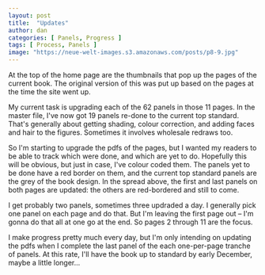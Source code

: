 ```yaml
---
layout: post
title:  "Updates"
author: dan
categories: [ Panels, Progress ]
tags: [ Process, Panels ]
image: "https://neue-welt-images.s3.amazonaws.com/posts/p8-9.jpg"
---
```



At the top of the home page are the thumbnails that pop up the pages of the current book. The original version of this was put up based on the pages at the time the site went up.

My current task is upgrading each of the 62 panels in those 11 pages. In the master file, I've now got 19 panels re-done to the current top standard. That's generally about getting shading, colour correction, and adding faces and hair to the figures. Sometimes it involves wholesale redraws too.

So I'm starting to upgrade the pdfs of the pages, but I wanted my readers to be able to track which were done, and which are yet to do. Hopefully this will be obvious, but just in case, I've colour coded them. The panels yet to be done have a red border on them, and the current top standard panels are the grey of the book design. In the spread above, the first and last panels on both pages are updated: the others are red-bordered and still to come.

I get probably two panels, sometimes three updraded a day. I generally pick one panel on each page and do that. But I'm leaving the first page out – I'm gonna do that all at one go at the end. So pages 2 through 11 are the focus.

I make progress pretty much every day, but I'm only intending on updating the pdfs when I complete the last panel of the each one-per-page tranche of panels. At this rate, I'll have the book up to standard by early December, maybe a little longer...